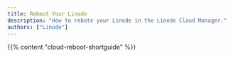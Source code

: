 ```yaml
---
title: Reboot Your Linode
description: "How to rebote your Linode in the Linode Cloud Manager."
authors: ["Linode"]
---
```


{{% content "cloud-reboot-shortguide" %}}
